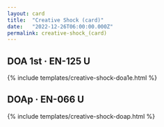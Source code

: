 ```yaml
---
layout: card
title:  "Creative Shock (card)"
date:   "2022-12-26T06:00:00.000Z"
permalink: creative-shock_(card)
---
```


## DOA 1st &middot; EN-125 U

{% include templates/creative-shock-doa1e.html %}


## DOAp &middot; EN-066 U

{% include templates/creative-shock-doap.html %}
